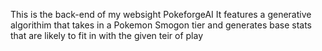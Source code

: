 This is the back-end of my websight PokeforgeAI
It features a generative algorithim that takes in a Pokemon Smogon tier and generates base stats that are likely to fit in with the given teir of play
